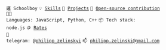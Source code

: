 <code>邏 Schoolboy</code>
<code>💡 [Skills](SKILLS.md)</code>
<code>🧻 [Projects](PROJECTS.md)</code>
<code>👀 [Open-source contribution](CONTRIBUTION.md)</code><br>
<code>🧑‍💻 Languages: JavaScript, Python, C++</code>
<code>📦 Tech stack: node.js</code>
<code>🪙 [Rates](RATES.md)</code><br>
<code>💬 telegram: [@philipp_zelinskyi](https://telegram.me/philipp_zelinskyi)</code>
<code>📫 [philipp.zelinski@gmail.com](mailto:philipp.selinski@gmail.com)</code>
